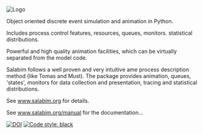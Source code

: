 ![Logo](http://www.salabim.org/salabim_logo_red_black_with_payoff_300px_wide.png)

Object oriented discrete event simulation and animation in Python.

Includes process control features, resources, queues, monitors. statistical distributions.

Powerful and high quality animation facilities, which can be virtually separated from the model code.

Salabim follows a well proven and very intuitive ame process description method (like Tomas and Must).
The package provides animation, queues, 'states', monitors for data
collection and presentation, tracing and statistical distributions.

See www.salabim.org for details.

See www.salabim.org/manual for the documentation...

[![DOI](http://joss.theoj.org/papers/10.21105/joss.00767/status.svg)](https://doi.org/10.21105/joss.00767)
[![Code style: black](https://img.shields.io/badge/code%20style-black-000000.svg)](https://github.com/ambv/black)
